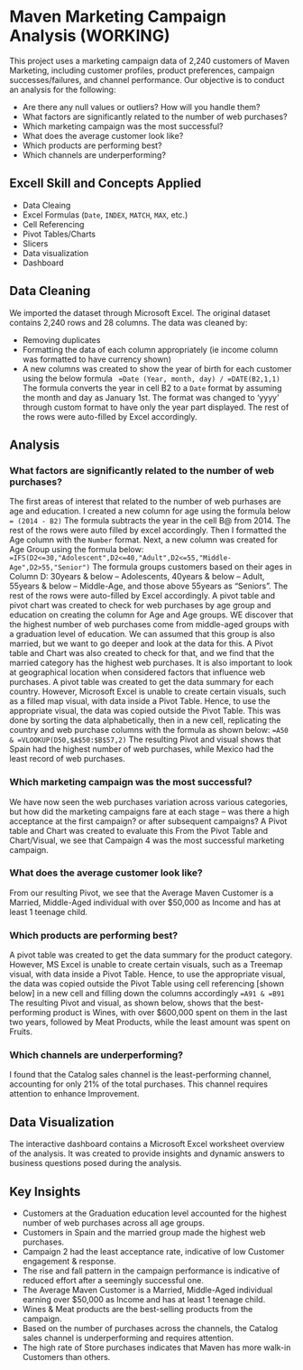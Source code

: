 # Maven Marketing Campaign Analysis (WORKING)
This project uses a marketing campaign data of 2,240 customers of Maven Marketing, including customer profiles, product preferences, campaign successes/failures, and channel performance. Our objective is to conduct an analysis for the following: 
- Are there any null values or outliers? How will you handle them?
- What factors are significantly related to the number of web purchases?
- Which marketing campaign was the most successful?
- What does the average customer look like?
- Which products are performing best?
- Which channels are underperforming?

## Excell Skill and Concepts Applied
- Data Cleaing
- Excel Formulas (`Date`, `INDEX`, `MATCH`, `MAX`, etc.)
- Cell Referencing
- Pivot Tables/Charts
- Slicers
- Data visualization
- Dashboard

## Data Cleaning
We imported the dataset through Microsoft Excel. The original dataset contains 2,240 rows and 28 columns. The data was cleaned by:
- Removing duplicates
- Formatting the data of each column appropriately (ie income column was formatted to have currency shown)
- A new columns was created to show the year of birth for each customer using the below formula
 ` =Date (Year, month, day) / =DATE(B2,1,1)`
The formula converts the year in cell B2 to a `Date` format by assuming the month and day as January 1st. The format was changed to ‘yyyy’ through custom format to have only the year part displayed. The rest of the rows were auto-filled by Excel accordingly.

## Analysis

### What factors are significantly related to the number of web purchases?
The first areas of interest that related to the number of web purhases are age and education. I created a new column for age using the formula below 
`= (2014 - B2)`
The formula subtracts the year in the cell B@ from 2014. The rest of the rows were auto filled by excel accordingly. Then I formatted the Age column with the `Number` format. Next, a new column was created for Age Group using the formula below: 
`=IFS(D2<=30,"Adolescent",D2<=40,"Adult",D2<=55,"Middle-Age",D2>55,"Senior")`
The formula groups customers based on their ages in Column D: 30years & below – Adolescents, 40years & below – Adult, 55years & below – Middle-Age, and those above 55years as “Seniors”. The rest of the rows were auto-filled by Excel accordingly. A pivot table and pivot chart was created to check for web purchases by age group and education on creating the column for Age and Age groups. WE discover that the highest number of web purchases come from middle-aged groups with a graduation level of education. We can assumed that this group is also married, but we want to go deeper and look at the data for this. A Pivot table and Chart was also created to check for that, and we find that the married category has the highest web purchases.
It is also important to look at geographical location when considered factors that influence web purchases. A pivot table was created to get the data summary for each country. However, Microsoft Excel is unable to create certain visuals, such as a filled map visual, with data inside a Pivot Table. Hence, to use the appropriate visual, the data was copied outside the Pivot Table. This was done by sorting the data alphabetically, then in a new cell, replicating the country and web purchase columns with the formula as shown below:
`=A50
&
 =VLOOKUP(D50,$A$50:$B$57,2)`
The resulting Pivot and visual shows that Spain had the highest number of web purchases, while Mexico had the least record of web purchases.
### Which marketing campaign was the most successful?
We have now seen the web purchases variation across various categories, but how did the marketing campaigns fare at each stage – was there a high acceptance at the first campaign? or after subsequent campaigns? A Pivot table and Chart was created to evaluate this
From the Pivot Table and Chart/Visual, we see that Campaign 4 was the most successful marketing campaign.
### What does the average customer look like?
From our resulting Pivot, we see that the Average Maven Customer is a Married, Middle-Aged individual with over $50,000 as Income and has at least 1 teenage child.
### Which products are performing best?
A pivot table was created to get the data summary for the product category. However, MS Excel is unable to create certain visuals, such as a Treemap visual, with data inside a Pivot Table. Hence, to use the appropriate visual, the data was copied outside the Pivot Table using cell referencing [shown below] in a new cell and filling down the columns accordingly
`=A91
&
 =B91`
The resulting Pivot and visual, as shown below, shows that the best-performing product is Wines, with over $600,000 spent on them in the last two years, followed by Meat Products, while the least amount was spent on Fruits.
### Which channels are underperforming?
I found that the Catalog sales channel is the least-performing channel, accounting for only 21% of the total purchases. This channel requires attention to enhance Improvement.
## Data Visualization
The interactive dashboard contains a Microsoft Excel worksheet overview of the analysis. It was created to provide insights and dynamic answers to business questions posed during the analysis.
## Key Insights
- Customers at the Graduation education level accounted for the highest number of web purchases across all age groups.
- Customers in Spain and the married group made the highest web purchases.
- Campaign 2 had the least acceptance rate, indicative of low Customer engagement & response.
- The rise and fall pattern in the campaign performance is indicative of reduced effort after a seemingly successful one.
- The Average Maven Customer is a Married, Middle-Aged individual earning over $50,000 as Income and has at least 1 teenage child.
- Wines & Meat products are the best-selling products from the campaign.
- Based on the number of purchases across the channels, the Catalog sales channel is underperforming and requires attention.
- The high rate of Store purchases indicates that Maven has more walk-in Customers than others.
